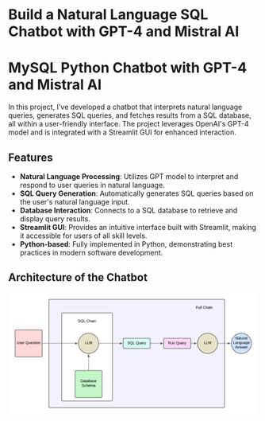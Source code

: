 # Build a Natural Language SQL Chatbot with GPT-4 and Mistral AI
# MySQL Python Chatbot with GPT-4 and Mistral AI

In this project, I've developed a chatbot that interprets natural language queries, generates SQL queries, and fetches results from a SQL database, all within a user-friendly interface. The project leverages OpenAI's GPT-4 model and is integrated with a Streamlit GUI for enhanced interaction.


## Features
- **Natural Language Processing**: Utilizes GPT model to interpret and respond to user queries in natural language.
- **SQL Query Generation**: Automatically generates SQL queries based on the user's natural language input.
- **Database Interaction**: Connects to a SQL database to retrieve and display query results.
- **Streamlit GUI**: Provides an intuitive interface built with Streamlit, making it accessible for users of all skill levels.
- **Python-based**: Fully implemented in Python, demonstrating best practices in modern software development.


## Architecture of the Chatbot
![Chatbot Architecture](src/chat-with-mysql.png)
